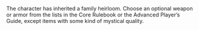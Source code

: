 The character has inherited a family heirloom. Choose an optional weapon or armor from the lists in the Core Rulebook or the Advanced Player’s Guide, except items with some kind of mystical quality.